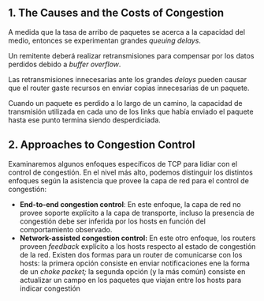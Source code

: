 ## 1. The Causes and the Costs of Congestion

A medida que la tasa de arribo de paquetes se acerca a la capacidad del medio, entonces se experimentan grandes *queuing delays*.

Un remitente deberá realizar retransmisiones para compensar por los datos perdidos debido a *buffer overflow*.

Las retransmisiones innecesarias ante los grandes *delays* pueden causar que el router gaste recursos en enviar copias innecesarias de un paquete.

Cuando un paquete es perdido a lo largo de un camino, la capacidad de transmisión utilizada en cada uno de los links que había enviado el paquete hasta ese punto termina siendo desperdiciada.

## 2. Approaches to Congestion Control

Examinaremos algunos enfoques específicos de TCP para lidiar con el control de congestión. En el nivel más alto, podemos distinguir los distintos enfoques según la asistencia que provee la capa de red para el control de congestión:

- **End-to-end congestion control**: En este enfoque, la capa de red no provee soporte explícito a la capa de transporte, incluso la presencia de congestión debe ser inferida por los hosts en función del comportamiento observado.
- **Network-assisted congestion control:** En este otro enfoque, los routers proveen *feedback* explícito a los hosts respecto al estado de congestión de la red. Existen dos formas para un router de comunicarse con los hosts: la primera opción consiste en enviar notificaciones ene la forma de un *choke packet;* la segunda opción (y la más común) consiste en actualizar un campo en los paquetes que viajan entre los hosts para indicar congestión
